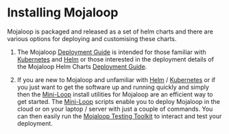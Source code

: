 # Installing Mojaloop 

Mojaloop is packaged and released as a set of helm charts and there are various options for deploying and customising these charts.  
1. The Mojaloop [Deployment Guide](https://docs.mojaloop.io/legacy/deployment-guide/) is intended for those familiar with [Kubernetes](https://kubernetes.io) and [Helm](https://helm.sh) or those interested in the deployment details of the Mojaloop Helm Charts [Deployment Guide](https://docs.mojaloop.io/legacy/deployment-guide/).

2. If you are new to Mojaloop and unfamiliar with [Helm](https://helm.sh) / [Kubernetes](https://kubernetes.io) or if you just want to get the software up and running quickly and simply then the [Mini-Loop](https://github.com/tdaly61/mini-loop) install utilities for Mojaloop are an efficient way to get started. The [Mini-Loop](https://github.com/tdaly61/mini-loop) scripts enable you to deploy Mojaloop in the cloud or on your laptop / server with just a couple of commands. You can then easily run the [Mojaloop Testing Toolkit](https://github.com/mojaloop/ml-testing-toolkit#mojaloop-testing-toolkit) to interact and test your deployment.